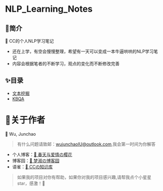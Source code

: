 # NLP_Learning_Notes

## 🌈简介
🎉  CC的个人NLP学习笔记
- 还在上学，有空会慢慢整理，希望有一天可以变成一本牛逼哄哄的NLP学习笔记
- 内容会根据笔者的不断学习，观点的变化而不断修改完善


## ✨目录
- [文本挖掘](https://github.com/junchaoIU/NLP_Learning_Notes/blob/main/%E6%96%87%E6%9C%AC%E6%8C%96%E6%8E%98.md)
- [KBQA](https://github.com/junchaoIU/NLP_Learning_Notes/blob/main/KBQA.md)


# 🌸关于作者
🍧 Wu, Junchao 

> 有什么问题请致邮：wujunchaoIU@outlook.com,我会第一时间为你解答
- 个人博客：[🌸 春天与爱情の樱花](https://www.wujunchao.top)
- 博客园：[🌸 梦淑の博客园](http://cnblogs.wujunchao.top)
- 语雀：[🌸 CCの知识库](https://www.yuque.com/wujunchao)

> 如果我的项目对你有帮助，如果你对我的项目感兴趣,请帮我点个小星星star，感激！🍉
